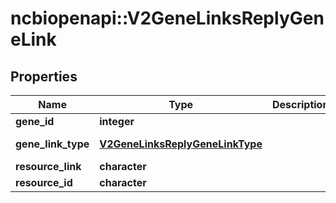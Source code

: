 # ncbiopenapi::V2GeneLinksReplyGeneLink


## Properties
Name | Type | Description | Notes
------------ | ------------- | ------------- | -------------
**gene_id** | **integer** |  | [optional] 
**gene_link_type** | [**V2GeneLinksReplyGeneLinkType**](v2GeneLinksReplyGeneLinkType.md) |  | [optional] [Enum: ] 
**resource_link** | **character** |  | [optional] 
**resource_id** | **character** |  | [optional] 


